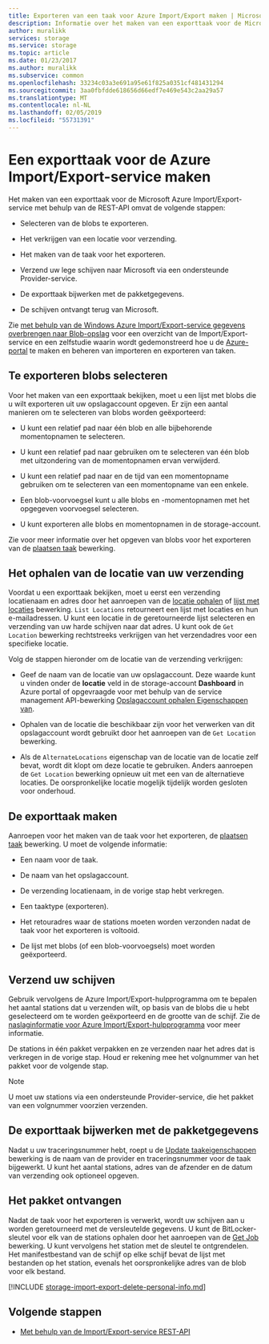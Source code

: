 ```yaml
---
title: Exporteren van een taak voor Azure Import/Export maken | Microsoft Docs
description: Informatie over het maken van een exporttaak voor de Microsoft Azure Import/Export-service.
author: muralikk
services: storage
ms.service: storage
ms.topic: article
ms.date: 01/23/2017
ms.author: muralikk
ms.subservice: common
ms.openlocfilehash: 33234c03a3e691a95e61f825a0351cf481431294
ms.sourcegitcommit: 3aa0fbfdde618656d66edf7e469e543c2aa29a57
ms.translationtype: MT
ms.contentlocale: nl-NL
ms.lasthandoff: 02/05/2019
ms.locfileid: "55731391"
---
```

# <a name="creating-an-export-job-for-the-azure-importexport-service"></a>Een exporttaak voor de Azure Import/Export-service maken
Het maken van een exporttaak voor de Microsoft Azure Import/Export-service met behulp van de REST-API omvat de volgende stappen:

-   Selecteren van de blobs te exporteren.

-   Het verkrijgen van een locatie voor verzending.

-   Het maken van de taak voor het exporteren.

-   Verzend uw lege schijven naar Microsoft via een ondersteunde Provider-service.

-   De exporttaak bijwerken met de pakketgegevens.

-   De schijven ontvangt terug van Microsoft.

 Zie [met behulp van de Windows Azure Import/Export-service gegevens overbrengen naar Blob-opslag](storage-import-export-service.md) voor een overzicht van de Import/Export-service en een zelfstudie waarin wordt gedemonstreerd hoe u de [Azure-portal](https://portal.azure.com/) te maken en beheren van importeren en exporteren van taken.

## <a name="selecting-blobs-to-export"></a>Te exporteren blobs selecteren
 Voor het maken van een exporttaak bekijken, moet u een lijst met blobs die u wilt exporteren uit uw opslagaccount opgeven. Er zijn een aantal manieren om te selecteren van blobs worden geëxporteerd:

-   U kunt een relatief pad naar één blob en alle bijbehorende momentopnamen te selecteren.

-   U kunt een relatief pad naar gebruiken om te selecteren van één blob met uitzondering van de momentopnamen ervan verwijderd.

-   U kunt een relatief pad naar en de tijd van een momentopname gebruiken om te selecteren van een momentopname van een enkele.

-   Een blob-voorvoegsel kunt u alle blobs en -momentopnamen met het opgegeven voorvoegsel selecteren.

-   U kunt exporteren alle blobs en momentopnamen in de storage-account.

 Zie voor meer informatie over het opgeven van blobs voor het exporteren van de [plaatsen taak](/rest/api/storageimportexport/jobs) bewerking.

## <a name="obtaining-your-shipping-location"></a>Het ophalen van de locatie van uw verzending
Voordat u een exporttaak bekijken, moet u eerst een verzending locatienaam en adres door het aanroepen van de [locatie ophalen](https://portal.azure.com) of [lijst met locaties](https://docs.microsoft.com/rest/api/storageimportexport/locations/list) bewerking. `List Locations` retourneert een lijst met locaties en hun e-mailadressen. U kunt een locatie in de geretourneerde lijst selecteren en verzending van uw harde schijven naar dat adres. U kunt ook de `Get Location` bewerking rechtstreeks verkrijgen van het verzendadres voor een specifieke locatie.

Volg de stappen hieronder om de locatie van de verzending verkrijgen:

-   Geef de naam van de locatie van uw opslagaccount. Deze waarde kunt u vinden onder de **locatie** veld in de storage-account **Dashboard** in Azure portal of opgevraagde voor met behulp van de service management API-bewerking [Opslagaccount ophalen Eigenschappen van](/rest/api/storagerp/storageaccounts).

-   Ophalen van de locatie die beschikbaar zijn voor het verwerken van dit opslagaccount wordt gebruikt door het aanroepen van de `Get Location` bewerking.

-   Als de `AlternateLocations` eigenschap van de locatie van de locatie zelf bevat, wordt dit klopt om deze locatie te gebruiken. Anders aanroepen de `Get Location` bewerking opnieuw uit met een van de alternatieve locaties. De oorspronkelijke locatie mogelijk tijdelijk worden gesloten voor onderhoud.

## <a name="creating-the-export-job"></a>De exporttaak maken
 Aanroepen voor het maken van de taak voor het exporteren, de [plaatsen taak](/rest/api/storageimportexport/jobs) bewerking. U moet de volgende informatie:

-   Een naam voor de taak.

-   De naam van het opslagaccount.

-   De verzending locatienaam, in de vorige stap hebt verkregen.

-   Een taaktype (exporteren).

-   Het retouradres waar de stations moeten worden verzonden nadat de taak voor het exporteren is voltooid.

-   De lijst met blobs (of een blob-voorvoegsels) moet worden geëxporteerd.

## <a name="shipping-your-drives"></a>Verzend uw schijven
 Gebruik vervolgens de Azure Import/Export-hulpprogramma om te bepalen het aantal stations dat u verzenden wilt, op basis van de blobs die u hebt geselecteerd om te worden geëxporteerd en de grootte van de schijf. Zie de [naslaginformatie voor Azure Import/Export-hulpprogramma](storage-import-export-tool-how-to-v1.md) voor meer informatie.

 De stations in één pakket verpakken en ze verzenden naar het adres dat is verkregen in de vorige stap. Houd er rekening mee het volgnummer van het pakket voor de volgende stap.

> [!NOTE]
>  U moet uw stations via een ondersteunde Provider-service, die het pakket van een volgnummer voorzien verzenden.

## <a name="updating-the-export-job-with-your-package-information"></a>De exporttaak bijwerken met de pakketgegevens
 Nadat u uw traceringsnummer hebt, roept u de [Update taakeigenschappen](/rest/api/storageimportexport/jobs) bewerking is de naam van de provider en traceringsnummer voor de taak bijgewerkt. U kunt het aantal stations, adres van de afzender en de datum van verzending ook optioneel opgeven.

## <a name="receiving-the-package"></a>Het pakket ontvangen
 Nadat de taak voor het exporteren is verwerkt, wordt uw schijven aan u worden geretourneerd met de versleutelde gegevens. U kunt de BitLocker-sleutel voor elk van de stations ophalen door het aanroepen van de [Get Job](/rest/api/storageimportexport/jobs) bewerking. U kunt vervolgens het station met de sleutel te ontgrendelen. Het manifestbestand van de schijf op elke schijf bevat de lijst met bestanden op het station, evenals het oorspronkelijke adres van de blob voor elk bestand.

[!INCLUDE [storage-import-export-delete-personal-info.md](../../../includes/storage-import-export-delete-personal-info.md)]

## <a name="next-steps"></a>Volgende stappen

* [Met behulp van de Import/Export-service REST-API](storage-import-export-using-the-rest-api.md)
